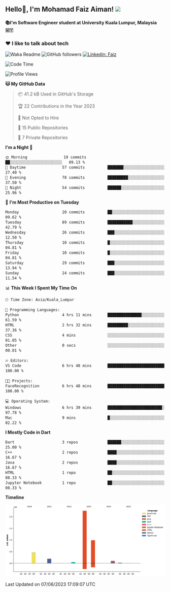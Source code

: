 <h2> Hello👋, I'm Mohamad Faiz Aiman! <img src="https://media.giphy.com/media/12oufCB0MyZ1Go/giphy.gif" width="50"></h2>

#### 📚I'm Software Engineer student at University Kuala Lumpur, Malaysia 🇲🇾
###  ❤️ I like to talk about tech 


![Waka Readme](https://github.com/anmol098/anmol098/workflows/Waka%20Readme/badge.svg)
![GitHub followers](https://img.shields.io/github/followers/faizaiman?label=Follow&style=social)
[![Linkedin: Faiz](https://img.shields.io/badge/-Faiz-blue?style=flat-square&logo=Linkedin&logoColor=white&link=https://www.linkedin.com/in/mohamad-faiz-aiman-623747192/)](https://www.linkedin.com/in/mohamad-faiz-aiman-623747192/)

<!--START_SECTION:waka-->
![Code Time](http://img.shields.io/badge/Code%20Time-112%20hrs%2016%20mins-blue)

![Profile Views](http://img.shields.io/badge/Profile%20Views-1-blue)

**🐱 My GitHub Data** 

> 📦 41.2 kB Used in GitHub's Storage 
 > 
> 🏆 22 Contributions in the Year 2023
 > 
> 🚫 Not Opted to Hire
 > 
> 📜 15 Public Repositories 
 > 
> 🔑 7 Private Repositories 
 > 
**I'm a Night 🦉** 

```text
🌞 Morning                19 commits          ██░░░░░░░░░░░░░░░░░░░░░░░   09.13 % 
🌆 Daytime                57 commits          ███████░░░░░░░░░░░░░░░░░░   27.40 % 
🌃 Evening                78 commits          █████████░░░░░░░░░░░░░░░░   37.50 % 
🌙 Night                  54 commits          ██████░░░░░░░░░░░░░░░░░░░   25.96 % 
```
📅 **I'm Most Productive on Tuesday** 

```text
Monday                   20 commits          ██░░░░░░░░░░░░░░░░░░░░░░░   09.62 % 
Tuesday                  89 commits          ███████████░░░░░░░░░░░░░░   42.79 % 
Wednesday                26 commits          ███░░░░░░░░░░░░░░░░░░░░░░   12.50 % 
Thursday                 10 commits          █░░░░░░░░░░░░░░░░░░░░░░░░   04.81 % 
Friday                   10 commits          █░░░░░░░░░░░░░░░░░░░░░░░░   04.81 % 
Saturday                 29 commits          ███░░░░░░░░░░░░░░░░░░░░░░   13.94 % 
Sunday                   24 commits          ███░░░░░░░░░░░░░░░░░░░░░░   11.54 % 
```


📊 **This Week I Spent My Time On** 

```text
🕑︎ Time Zone: Asia/Kuala_Lumpur

💬 Programming Languages: 
Python                   4 hrs 11 mins       ███████████████░░░░░░░░░░   61.59 % 
HTML                     2 hrs 32 mins       █████████░░░░░░░░░░░░░░░░   37.36 % 
CSS                      4 mins              ░░░░░░░░░░░░░░░░░░░░░░░░░   01.05 % 
Other                    0 secs              ░░░░░░░░░░░░░░░░░░░░░░░░░   00.01 % 

🔥 Editors: 
VS Code                  6 hrs 48 mins       █████████████████████████   100.00 % 

🐱‍💻 Projects: 
FaceRecognition          6 hrs 48 mins       █████████████████████████   100.00 % 

💻 Operating System: 
Windows                  6 hrs 39 mins       ████████████████████████░   97.78 % 
Mac                      9 mins              █░░░░░░░░░░░░░░░░░░░░░░░░   02.22 % 
```

**I Mostly Code in Dart** 

```text
Dart                     3 repos             ██████░░░░░░░░░░░░░░░░░░░   25.00 % 
C++                      2 repos             ████░░░░░░░░░░░░░░░░░░░░░   16.67 % 
Java                     2 repos             ████░░░░░░░░░░░░░░░░░░░░░   16.67 % 
HTML                     1 repo              ██░░░░░░░░░░░░░░░░░░░░░░░   08.33 % 
Jupyter Notebook         1 repo              ██░░░░░░░░░░░░░░░░░░░░░░░   08.33 % 
```



**Timeline**

![Lines of Code chart](https://raw.githubusercontent.com/faizaiman/faizaiman/main/assets/bar_graph.png)


 Last Updated on 07/06/2023 17:09:07 UTC
<!--END_SECTION:waka-->
